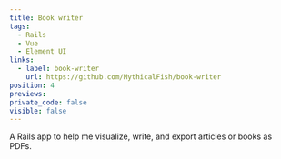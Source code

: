 ```yaml
---
title: Book writer
tags:
  - Rails
  - Vue
  - Element UI
links:
  - label: book-writer
    url: https://github.com/MythicalFish/book-writer
position: 4
previews:
private_code: false
visible: false
---
```

A Rails app to help me visualize, write, and export articles or books as PDFs.